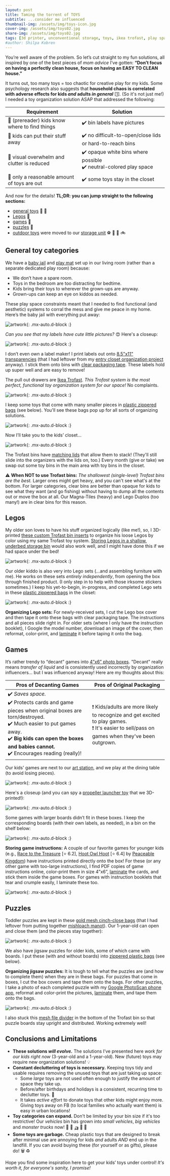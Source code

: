 ```yaml
---
layout: post
title: Taming the torrent of TOYS
subtitle: ...consider me influenced
thumbnail-img: /assets/img/toys-icon.jpg
cover-img: /assets/img/toys02.jpg
share-img: /assets/img/toys02.jpg
tags: [3d printer, unconventional storage, toys, ikea trofast, play space, board games, legos, puzzles]
#author: Shilpa Kobren
---
```


You’re well aware of the problem. So let’s cut straight to my fun solutions, all inspired by one of the best pieces of *mom advice* I’ve gotten: 
**“Don’t focus on having a perfectly clean house, focus on having an EASY TO CLEAN house.”**

It turns out, too many toys = too chaotic for creative play for my kids.
Some psychology research also suggests that **household chaos is correlated with adverse effects for kids *and* adults *in general***
\[[1](https://www.ncbi.nlm.nih.gov/pmc/articles/PMC7175577/)\]. (So it's not just me!)
I needed a toy organization solution ASAP that addressed the following: 

| Requirement | Solution | 
| --- | --- | 
| :mag_right: (prereader) kids know where to find things | :heavy_check_mark: bin labels have pictures | 
| :muscle: kids can put their stuff away | :heavy_check_mark: no difficult-to-open/close lids or hard-to-reach bins |
| :eyes: visual overwhelm and clutter is reduced | :heavy_check_mark: opaque white bins where possible <br> :heavy_check_mark: neutral-colored play space  | 
| :door: only a reasonable amount of toys are out | :heavy_check_mark: some toys stay in the closet | 

And now for the details! **TL;DR: you can jump straight to the following sections:**
* [general toys](#general-toy-categories) :car: :teddy_bear:
* [Legos](#legos) :bricks:
* [games](#games) :game_die:
* [puzzles](#puzzles) :jigsaw:
* [outdoor toys](../2024-02-01-storage-unit/#final-touches) were moved to our [storage unit](../2024-02-01-storage-unit) :soccer: :football: :ski: :bike:

## General toy categories

We have a [baby jail](https://www.amazon.com/Baby-Care-Play-Mat-Grey/dp/B0789XTPCR) and [play mat](https://www.amazon.com/dp/B07DS449CY/) set up in our living room (rather than a separate dedicated play room) because: 

* We don’t have a spare room.
* Toys in the bedroom are too distracting for bedtime.
* Kids bring their toys to wherever the grown-ups are anyway.
* Grown-ups can keep an eye on kiddos as needed. 

These play space constraints meant that I needed to find functional 
(and aesthetic) systems to corral the mess and give me peace in my home. 
Here’s the baby jail with everything put away: 

![artwork](../assets/img/toys01.jpg){: .mx-auto.d-block :}

*Can you see that my labels have cute little pictures?* :heart_eyes: Here's a closeup: 

![artwork](../assets/img/toys02.jpg){: .mx-auto.d-block :}

I don’t even own a label maker! I print labels out onto [8.5"x11" transparencies](https://www.amazon.com/gp/product/B091BVB3GF) 
(that I had leftover from my [entry closet organization project](../2021-04-01-entry-closet) anyway). 
I stick them onto bins with [clear packaging tape](https://www.amazon.com/Scotch-Shipping-Packaging-Dispenser-142-6/dp/B000J07BRQ). 
These labels hold up super well and are easy to remove!

The pull out drawers are [Ikea Trofast](https://www.ikea.com/us/en/p/trofast-storage-combination-with-boxes-light-white-stained-pine-white-s79102958/).
*This Trofast system is the most perfect, functional toy organization system for our space!* No complaints.  

![artwork](../assets/img/toys05.jpg){: .mx-auto.d-block :}

I keep some toys that come with many smaller pieces in [plastic zippered bags](https://www.amazon.com/gp/product/B08V11D68N) (see below). 
You'll see these bags pop up for all sorts of organizing solutions.

![artwork](../assets/img/toys03.jpg){: .mx-auto.d-block :}

Now I’ll take you to the kids’ closet…

![artwork](../assets/img/toys04.jpg){: .mx-auto.d-block :}

The Trofast bins have [matching lids](https://www.ikea.com/us/en/p/trofast-lid-white-57454500/) that allow them to stack! (They'll still slide into the organizers with the lids on, too.)
Every month (give or take) we swap out some toy bins in the main area with toy bins in the closet. 

:warning: **When NOT to use Trofast bins:** *The shallowest (single-level) Trofast bins are the best.*
Larger ones might get heavy, and you can't see what's at the bottom. For larger categories, clear bins are better than opaque
for kids to see what they want (and go fishing) without having to dump all the contents out or move the box at all. Our Magna-Tiles (heavy) and 
Lego Duplos (too many!) are in clear bins for this reason.

## Legos 

My older son loves to have his stuff organized logically (like me!), so, 
I 3D-printed [these custom Trofast bin inserts](https://www.printables.com/model/58061-ikea-trofast-box-insert) to 
organize his loose Legos by color using my same Trofast toy system. 
[Storing Legos in a shallow, underbed storage bin](https://www.resetyournest.com/post/lego-storage-solutions-for-every-situation) 
would also work well, and I might have done this if we had space under the bed!

![artwork](../assets/img/toys06.jpg){: .mx-auto.d-block :}

Our older kiddo is also very into Lego sets (...and assembling furniture with me). He works on these 
sets *entirely independently*, from opening the box through finished product. (I only step in to help with those irksome stickers sometimes.) 
I keep his yet-to-begin, in-progress, and completed Lego sets in these [plastic zippered bags](https://www.amazon.com/gp/product/B08V11D68N) in the closet: 

![artwork](../assets/img/toys07.jpg){: .mx-auto.d-block :}

**Organizing Lego sets:** For newly-received sets, I cut the Lego box cover and then tape it onto these bags with clear packaging tape. 
The instructions and all pieces slide right in. For older sets (where I only have the instruction booklet), I Google the model number, 
download an image of the cover, then reformat, color-print, and [laminate](https://www.amazon.com/gp/product/B0010JEJPC) it before taping it onto the bag.

## Games 

It’s rather trendy to “decant” games into [4”x6” photo boxes](https://www.amazon.com/gp/product/B00GLQX3CO). 
"Decant" really means *transfer of liquid* and is consistently used incorrectly by organization influencers... but I was influenced anyway! Here are my thoughts about this: 

| Pros of Decanting Games | Pros of Original Packaging | 
| --- | --- | 
| :heavy_check_mark: *Saves space.* <br> :heavy_check_mark: Protects cards and game pieces when original boxes are torn/destroyed. <br> :heavy_check_mark: Much easier to put games away. <br> :heavy_check_mark: **Big kids can open the boxes and babies cannot.** <br> :heavy_check_mark: Encourages reading (really)! | :heavy_exclamation_mark: Kids/adults are more likely to recognize and get excited to play games. <br> :heavy_exclamation_mark: It's easier to sell/pass on games when they've been outgrown. |

Our kids' games are next to our [art station](../2022-09-01-kids-artwork), and we play at the dining table (to avoid losing pieces). 

![artwork](../assets/img/artwork-station.jpg){: .mx-auto.d-block :}

Here's a closeup (and you can spy a [propeller launcher toy](https://www.printables.com/model/227852-strong-flying-propeller-pull-copter-no-supports) that we 3D-printed!):

![artwork](../assets/img/toys08.jpg){: .mx-auto.d-block :}

Some games with larger boards didn’t fit in these boxes. I keep the corresponding boards (with their own labels, as needed), in a bin on the shelf below: 

![artwork](../assets/img/toys09.jpg){: .mx-auto.d-block :}

**Storing game instructions:** A couple of our favorite games for younger kids 
(e.g., [Race to the Treasure](https://boardgamegeek.com/boardgame/121806/race-to-the-treasure) [:star: 6.2], 
[Hoot Owl Hoot](https://boardgamegeek.com/boardgame/94483/hoot-owl-hoot) [:star: 6.4] by [Peaceable Kingdom](https://www.amazon.com/stores/PeaceableKingdom/PeaceableKingdom/page/30A15467-0E59-464F-8D42-0DE016FBE907)) 
have instructions printed directly onto the box! For these (or any other game with too-large instructions), 
I find PDF copies of game instructions online, color-print them in size 4”x6”, 
[laminate](https://www.amazon.com/gp/product/B0010JEJPC) the cards, and stick them inside the game boxes. 
For games with instruction booklets that tear and crumple easily, I laminate these too.

![artwork](../assets/img/toys10.jpg){: .mx-auto.d-block :}

## Puzzles

Toddler puzzles are kept in these [gold mesh cinch-close bags](https://www.amazon.com/gp/product/B01LZXZ2VS) (that I had leftover from putting together [mishloach manot](https://en.wikipedia.org/wiki/Mishloach_manot)). 
Our 1-year-old can open and close them (and the pieces stay together): 

![artwork](../assets/img/toys11.jpg){: .mx-auto.d-block :}

We also have jigsaw puzzles for older kids, some of which came with boards. I put these (with and without boards) into 
[zippered plastic bags](https://www.amazon.com/gp/product/B08V11D68N) (see below).

**Organizing jigsaw puzzles:** It is tough to tell what the puzzles are (and how to complete them) when they are in these bags. 
For puzzles that come in boxes, I cut the box covers and tape them onto the bags. 
For other puzzles, I take a photo of each completed puzzle with my [Google PhotoScan phone app](https://www.google.com/photos/scan/), 
reformat and color-print the pictures, [laminate](https://www.amazon.com/gp/product/B0010JEJPC) them, and tape them onto the bags. 

![artwork](../assets/img/toys12.jpg){: .mx-auto.d-block :}

I also stuck this [mesh file divider](https://www.amazon.com/gp/product/B09LSYKLFX) in the bottom of the Trofast bin so that puzzle boards stay 
upright and distributed. Working extremely well! 

## Conclusions and Limitations

* **These solutions *will evolve.*** The solutions I’ve presented here *work for our kids right now* (3-year-old and a 1-year-old). New (future) toys may require new organization solutions! :bulb: 
* **Constant decluttering of toys is necessary.** Keeping toys tidy and usable requires removing the unused toys that are just taking up space:
  * Some *large* toys are not used often enough to justify the amount of space they take up.
  * Before/after birthdays and holidays is a consistent, recurring time to declutter toys. :gift:
  * It takes *active effort* to donate toys that other kids might enjoy more. Giving toys away on FB (to local families who actually want them) is easy in urban locations!
* **Toy categories can expand.** Don't be limited by your bin size if it's too restrictive! Our *vehicles* bin has grown into *small vehicles*, *big vehicles* and *monster trucks* now! :truck: :tractor: :auto_rickshaw: :bus: :fire_engine:
* **Some toys are garbage.** Cheap plastic toys that are designed to break after minimal use are annoying for kids *and* adults *AND* end up in the landfill. If you can avoid buying these (for yourself or as gifts), please do! :wastebasket: :recycle: 

Hope you find some inspiration here to get your kids’ toys under control! *It's worth it, for everyone's sanity, I promise!*
